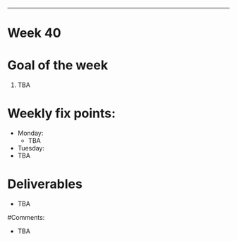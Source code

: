 ---
Week 40
=============

# Goal of the week

1. TBA

# Weekly fix points:

* Monday:
  * TBA
*	Tuesday:
  *	TBA

# Deliverables

* TBA

#Comments:
* TBA
